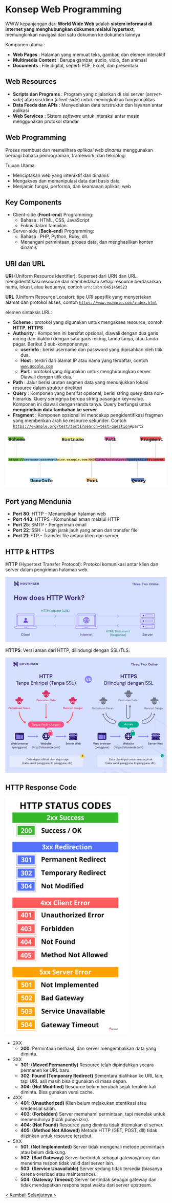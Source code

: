 # Konsep Web Programming

WWW kepanjangan dari **World Wide Web** adalah **sistem informasi di internet yang menghubungkan dokumen melalui hypertext**, memungkinkan navigasi dari satu dokumen ke dokumen lainnya

Komponen utama :
- **Web Pages**             : Halaman yang memuat teks, gambar, dan elemen interaktif
- **Multimedia Content**    : Berupa gambar, audio, vidio, dan animasi
- **Documents**             : File digital, seperti PDF, Excel, dan presentasi

## Web Resources

- **Scripts dan Programs**  : Program yang dijalankan di sisi server (_server-side_) atau sisi klien (_client-side_) untuk meningkatkan fungsionalitas
- **Data Feeds dan APIs**   : Menyediakan data terstruktur dan layanan antar aplikasi
- **Web Services**          : Sistem _software_ untuk interaksi antar mesin menggunakan protokol standar

## Web Programming

Proses membuat dan memelihara _aplikasi web dinamis_ menggunakan berbagi bahasa pemrograman, framework, dan teknologi

Tujuan Utama:

- Menciptakan web yang interaktif dan dinamis
- Mengakses dan memanipulasi data dari basis data
- Menjamin fungsi, performa, dan keamanan aplikasi web

## Key Components

- Client-side (**Front-end**) Programming:
  - Bahasa : HTML, CSS, JavaScript
  - Fokus dalam tampilan
- Server-side (**Back-end**) Programming:
  - Bahasa : PHP, Python, Ruby, dll.
  - Menangani permintaan, proses data, dan menghasilkan konten dinamis

## URI dan URL

**URI** (Uniform Resource Identifier): Superset dari URN dan URL. mengidentifikasi resource dan membedakan setiap resource berdasarkan nama, lokasi, atau keduanya, contoh <code>urn:isbn:0451450523</code>

**URL** (Uniform Resource Locator): tipe URI spesifik yang menyertakan alamat dan protokol akses, contoh <code>https://www.example.com/index.html</code>

elemen sintaksis URL:
- **Scheme** : protokol yang digunakan untuk mengakses resource, contoh **HTTP**, **HTTPS**
- **Authority** : Komponen ini bersifat opsional, diawali dengan dua garis miring dan diakhiri dengan satu garis miring, tanda tanya, atau tanda pagar. Berikut 3 sub-komponennya:
  - **userinfo** : berisi username dan password yang dipisahkan oleh titik dua.
  - **Host** : terdiri dari alamat IP atau nama yang terdaftar, contoh <code>www.google.com</code>
  - **Port** : protokol yang digunakan untuk menghubungkan server. Diawali dengan titik dua.
- **Path** : Jalur berisi urutan segmen data yang menunjukkan lokasi resource dalam struktur direktori
- **Query** : Komponen yang bersifat opsional, berisi string query data non-hierarkis. Query seringnya berupa string pasangan key=value. Komponen ini diawali dengan tanda tanya. Query berfungsi untuk **mengirimkan data tambahan ke server**
- **Fragment** : Komponen opsional ini mencakup pengidentifikasi fragmen yang memberikan arah ke resource sekunder. Contoh <code>https://example.org/test/test1?search=test-question<bold>#part2</bold></code>

![URL](/assets/Materi_1/URL.png)

## Port yang Mendunia

- **Port 80**: HTTP - Menampilkan halaman web
- **Port 443**: HTTPS - Komunkasi aman melalui HTTP
- **Port 25**: SMTP - Pengeriman email
- **Port 22**: SSH - Login jarak jauh yang aman dan transfer file
- **Port 21**: FTP - Transfer file antara klien dan server

## HTTP & HTTPS

**HTTP** (Hypertext Transfer Protocol): Protokol komunikasi antar klien dan server dalam pengiriman halaman web.

![HTTP](/assets/Materi_1/HTTP.png)

**HTTPS**: Versi aman dari HTTP, dilindungi dengan SSL/TLS.

![HTTPS](/assets/Materi_1/HTTPS.png)

## HTTP Response Code

![HTTP Response Code](/assets/Materi_1/HTTPStatusCodes.png)

- 2XX
  - **200**: Permintaan berhasil, dan server mengembalikan data yang diminta.
- 3XX
  - **301**: **(Moved Permanently)** Resource telah dipindahkan secara permanen ke URL baru.
  - **302**: **Found (Temporary Redirect)** Sementara dialihkan ke URL lain, tapi URL asli masih bisa digunakan di masa depan.
  - **304**: **(Not Modified)** Resource belum berubah sejak terakhir kali diminta. Bisa gunakan versi cache.
- 4XX
  - **401**: **(Unauthorized)** Klien belum melakukan otentikasi atau kredensial salah.
  - **403**: **(Forbidden)** Server memahami permintaan, tapi menolak untuk memenuhinya (tidak punya izin).
  - **404**: **(Not Found)** Resource yang diminta tidak ditemukan di server.
  - **405**: **(Method Not Allowed)** Metode HTTP (GET, POST, dll) tidak diizinkan untuk resource tersebut.
- 5XX
  - **501**: **(Not Implemented)** Server tidak mengenali metode permintaan atau belum didukung.
  - **502**: **(Bad Gateway)** Server bertindak sebagai gateway/proxy dan menerima respon tidak valid dari server lain.
  - **503**: **(Service Unavailable)** Server sedang tidak tersedia (biasanya karena overload atau maintenance).
  - **504**: **(Gateway Timeout)** Server bertindak sebagai gateway dan tidak mendapatkan respons tepat waktu dari server upstream.

[< Kembali](silabus.md) [Selanjutnya >](2-HTML.md)
